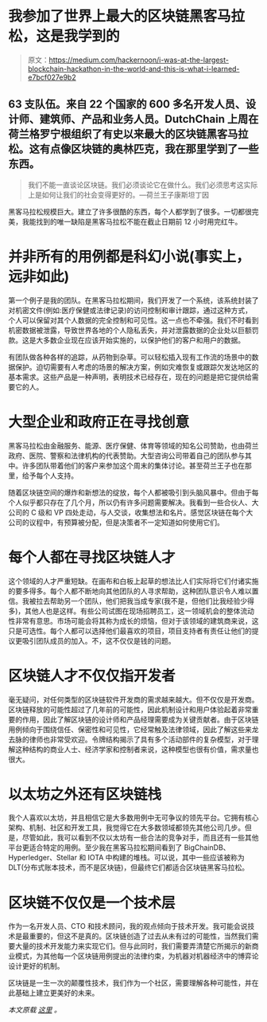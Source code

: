 # 我参加了世界上最大的区块链黑客马拉松，这是我学到的

> 原文：<https://medium.com/hackernoon/i-was-at-the-largest-blockchain-hackathon-in-the-world-and-this-is-what-i-learned-e7bcf027e9b2>

## 63 支队伍。来自 22 个国家的 600 多名开发人员、设计师、建筑师、产品和业务人员。DutchChain 上周在荷兰格罗宁根组织了有史以来最大的区块链黑客马拉松。这有点像区块链的奥林匹克，我在那里学到了一些东西。

> 我们不能一直谈论区块链。我们必须谈论它在做什么。我们必须思考这实际上是如何让我们的社会变得更好的。—荷兰王子康斯坦丁因

黑客马拉松规模巨大。建立了许多很酷的东西，每个人都学到了很多。一切都很完美，我能找到的唯一缺陷是黑客马拉松不能在截止日期前 12 小时用完红牛。

# 并非所有的用例都是科幻小说(事实上，远非如此)

第一个例子是我的团队。在黑客马拉松期间，我们开发了一个系统，该系统封装了对机密文件(例如:医疗保健或法律记录)的访问控制和审计跟踪，通过这种方式，个人可以保留对其个人数据的完全控制和可见性。这一点也不牵强。我们不时看到机密数据被泄露，导致世界各地的个人隐私丢失，并对泄露数据的企业处以巨额罚款。这是大多数企业现在应该开始实施的，以保护他们的客户和用户的数据。

有团队做各种各样的追踪，从药物到杂草。可以轻松插入现有工作流的场景中的数据保护。迫切需要有人考虑的场景的解决方案，例如灾难恢复或跟踪欠发达地区的基本需求。这些产品是一种声明，表明技术已经存在，现在的问题是把它提供给需要它的人。

# 大型企业和政府正在寻找创意

黑客马拉松由金融服务、能源、医疗保健、体育等领域的知名公司赞助，也由荷兰政府、医院、警察和法律机构的代表赞助。大型咨询公司带着自己的团队参与其中。许多团队带着他们的客户来参加这个周末的集体讨论。甚至荷兰王子也在那里，给予每个人支持。

随着区块链空间的爆炸和新想法的绽放，每个人都被吸引到头脑风暴中。但由于每个人似乎都只存在了几个月，所以仍有许多问题需要解决。我看到一些合伙人、大公司的 C 级和 VP 四处走动，与人交谈，收集想法和名片。感觉区块链在每个大公司的议程中，有预算被分配，但是决策者不一定知道如何使用它们。

# 每个人都在寻找区块链人才

这个领域的人才严重短缺。在画布和白板上起草的想法比人们实际将它们付诸实施的要多得多。每个人都不断地向其他团队的人寻求帮助，这种团队意识令人难以置信。我被拉去帮助另一个团队，他们把我当成专家(我不是，但他们比我经验少得多)，其他人也是这样。有些公司试图在现场招聘员工，这一领域机会的整体流动性非常有意思。市场可能会将其称为成长的烦恼，但对于该领域的建筑商来说，这只是可选性。每个人都可以选择他们最喜欢的项目，项目支持者有责任让他们的提议更吸引团队成员的加入。不，这不仅仅是钱的问题。

# 区块链人才不仅仅指开发者

毫无疑问，对任何类型的区块链软件开发商的需求越来越大。但不仅仅是开发商。区块链释放的可能性超过了几年前的可能性，因此机制设计和用户体验起着非常重要的作用，因此了解区块链的设计师和产品经理需要成为关键贡献者。由于区块链用例倾向于围绕信任、保密性和可见性，它经常触及法律领域，因此了解这些来龙去脉的律师也非常受欢迎。令牌结构揭示了具有多个活动部件的复杂模型，对于理解这种结构的商业人士、经济学家和控制者来说，这种模型也很有价值，需求量也很大。

# 以太坊之外还有区块链栈

我个人喜欢以太坊，并且相信它是大多数用例中无可争议的领先平台。它拥有核心架构、机制、社区和开发工具，我觉得它在大多数领域都领先其他公司几步。但是，尽管如此，我可以看到不仅以太坊有一些合法的竞争对手，而且还有一些其他平台更适合特定的用例。至少我在黑客马拉松期间看到了 BigChainDB、Hyperledger、Stellar 和 IOTA 中构建的堆栈。可以说，其中一些应该被称为 DLT(分布式账本技术，而不是区块链)，但最终它们都适合区块链黑客马拉松。

# 区块链不仅仅是一个技术层

作为一名开发人员、CTO 和技术顾问，我的观点倾向于技术开发。我可能会说技术是最重要的，但这不是真的。区块链创造了过去从未有过的可能性，当然我们需要大量的技术开发能力来实现它们。但与此同时，我们需要弄清楚它所揭示的新商业模式，为其他每一个区块链用例提出的法律约束，为机器对机器经济中的博弈论设计更好的机制。

区块链是一生一次的颠覆性技术，我们作为一个社区，需要理解各种可能性，并在此基础上建立更美好的未来。

*本文原载* [*这里*](https://www.techhq.io/6659/i-was-at-the-largest-blockchain-hackathon-in-the-world-and-this-is-what-i-learned/) *。*